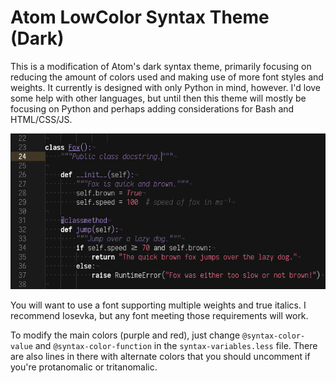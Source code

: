 # Atom LowColor Syntax Theme (Dark)

This is a modification of Atom's dark syntax theme, primarily focusing on reducing the amount of colors used and making use of more font styles and weights. It currently is designed with only Python in mind, however. I'd love some help with other languages, but until then this theme will mostly be focusing on Python and perhaps adding considerations for Bash and HTML/CSS/JS.

![first screenshot](images/fox.png "That public class docstring is pretty awful.")

You will want to use a font supporting multiple weights and true italics. I recommend Iosevka, but any font meeting those requirements will work.

To modify the main colors (purple and red), just change `@syntax-color-value` and `@syntax-color-function` in the `syntax-variables.less` file. There are also lines in there with alternate colors that you should uncomment if you're protanomalic or tritanomalic.
